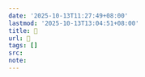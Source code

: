 ```yaml
---
date: '2025-10-13T11:27:49+08:00'
lastmod: '2025-10-13T13:04:51+08:00'
title: 󰙾
url: 󰙾
tags: []
src:
note:
---
```

